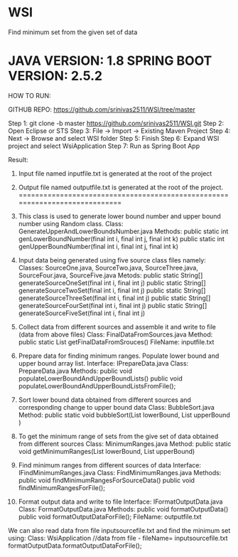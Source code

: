 # WSI
Find minimum set from the given set of data

JAVA VERSION: 1.8
SPRING BOOT VERSION: 2.5.2
==============================================================
HOW TO RUN:

GITHUB REPO:
https://github.com/srinivas2511/WSI/tree/master

Step 1:  git clone -b master https://github.com/srinivas2511/WSI.git
Step 2:  Open Eclipse or STS
Step 3:  File -> Import -> Existing Maven Project
Step 4:  Next -> Browse and select WSI folder
Step 5:  Finish
Step 6:  Expand WSI project and select WsiApplication 
Step 7:  Run as Spring Boot App

Result:
1.  Input file named inputfile.txt is generated at the root of the project
2.  Output file named outputfile.txt is generated at the root of the project.
============================================================================
1. This class is used to generate lower bound number and upper bound number using Random class.
Class: 
GenerateUpperAndLowerBoundsNumber.java
Methods:
public static int genLowerBoundNumber(final int i, final int j, final int k) 
public static int genUpperBoundNumber(final int i, final int j, final int k)

2. Input data being generated using five source class files namely:
Classes: 
SourceOne.java, SourceTwo.java, SourceThree.java, SourceFour.java, SourceFive.java
Metods:
public static String[] generateSourceOneSet(final int i, final int j)
public static String[] generateSourceTwoSet(final int i, final int j)
public static String[] generateSourceThreeSet(final int i, final int j)
public static String[] generateSourceFourSet(final int i, final int j)
public static String[] generateSourceFiveSet(final int i, final int j)

3. Collect data from different sources and assemble it and write to file (data from above files)
Class: 
FinalDataFromSources.java
Method:
public static List<String> getFinalDataFromSrouces()
FileName: 
inputfile.txt

4. Prepare data for finding minimum ranges.  Populate lower bound and upper bound array list.
Interface:
IPrepareData.java
Class: 
PrepareData.java
Methods: 
public void populateLowerBoundAndUpperBoundLists()
public void populateLowerBoundAndUpperBoundListsFromFile();

5. Sort lower bound data obtained from different sources and corresponding change to upper bound data
Class: 
BubbleSort.java
Method:
public static void bubbleSort(List<Integer> lowerBound, List<Integer> upperBound )

6. To get the minimum range of sets from the give set of data obtained from different sources
Class:
MinimumRanges.java
Method:
public static void getMinimumRanges(List<Integer> lowerBound, List<Integer> upperBound)

7. Find minimum ranges from different sources of data
Interface:
IFindMinimumRanges.java
Class:
FindMinimumRanges.java
Methods:
public void findMinimumRangesForSourceData()
public void findMinimumRangesForFile();
  
8. Format output data and write to file
Interface:
IFormatOutputData.java
Class:
FormatOutputData.java
Methods:
public void formatOutputData()
public void formatOutputDataForFile();
FileName:
outputfile.txt

We can also read data from file inputsourcefile.txt and find the minimum set using:
Class: WsiApplication
//data from file - fileName= inputsourcefile.txt
formatOutputData.formatOutputDataForFile();

